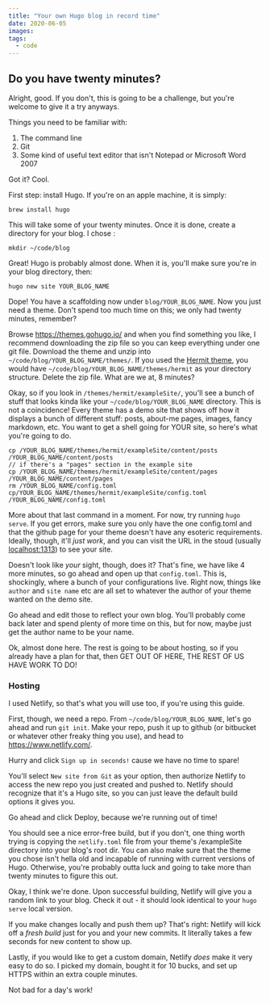 ```yaml
---
title: "Your own Hugo blog in record time"
date: 2020-06-05
images:
tags: 
  - code
---
```


## Do you have twenty minutes?

Alright, good. If you don't, this is going to be a challenge, but you're welcome to give it a try anyways.

Things you need to be familiar with:

1. The command line
2. Git
3. Some kind of useful text editor that isn't Notepad or Microsoft Word 2007

Got it? Cool.

First step: install Hugo. If you're on an apple machine, it is simply:

```
brew install hugo
```

This will take some of your twenty minutes. Once it is done, create a directory for your blog. I chose :

```
mkdir ~/code/blog
```

Great! Hugo is probably almost done. When it is, you'll make sure you're in your blog directory, then:

```
hugo new site YOUR_BLOG_NAME
```

Dope! You have a scaffolding now under `blog/YOUR_BLOG_NAME`. Now you just need a theme. Don't spend too much time on this; we only had twenty minutes, remember? 

Browse https://themes.gohugo.io/ and when you find something you like, I recommend downloading the zip file so you can keep everything under one git file. Download the theme and unzip into `~/code/blog/YOUR_BLOG_NAME/themes/`. If you used the [Hermit theme](https://github.com/Track3/hermit), you would have `~/code/blog/YOUR_BLOG_NAME/themes/hermit` as your directory structure. Delete the zip file. What are we at, 8 minutes?

Okay, so if you look in `/themes/hermit/exampleSite/`, you'll see a bunch of stuff that looks kinda like your `~/code/blog/YOUR_BLOG_NAME` directory. This is not a coincidence! Every theme has a demo site that shows off how it displays a bunch of different stuff: posts, about-me pages, images, fancy markdown, etc. You want to get a shell going for YOUR site, so here's what you're going to do.

```
cp /YOUR_BLOG_NAME/themes/hermit/exampleSite/content/posts /YOUR_BLOG_NAME/content/posts
// if there's a "pages" section in the example site
cp /YOUR_BLOG_NAME/themes/hermit/exampleSite/content/pages /YOUR_BLOG_NAME/content/pages
rm /YOUR_BLOG_NAME/config.toml
cp/YOUR_BLOG_NAME/themes/hermit/exampleSite/config.toml /YOUR_BLOG_NAME/config.toml
```

More about that last command in a moment. For now, try running `hugo serve`. If you get errors, make sure you only have the one config.toml and that the github page for your theme doesn't have any esoteric requirements. Ideally, though, it'll *just work*, and you can visit the URL in the stoud (usually [localhost:1313](http://localhost:1313/)) to see your site.

Doesn't look like *your* sight, though, does it? That's fine, we have like 4 more minutes, so go ahead and open up that `config.toml`. This is, shockingly, where a bunch of your configurations live. Right now, things like `author` and `site name` etc are all set to whatever the author of your theme wanted on the demo site. 

Go ahead and edit those to reflect your own blog. You'll probably come back later and spend plenty of more time on this, but for now, maybe just get the author name to be your name.

Ok, almost done here. The rest is going to be about hosting, so if you already have a plan for that, then GET OUT OF HERE, THE REST OF US HAVE WORK TO DO!

### Hosting

I used Netlify, so that's what you will use too, if you're using this guide.

First, though, we need a repo. From `~/code/blog/YOUR_BLOG_NAME`, let's go ahead and run `git init`. Make your repo, push it up to github (or bitbucket or whatever other freaky thing you use), and head to https://www.netlify.com/.

Hurry and click `Sign up in seconds!` cause we have no time to spare!

You'll select `New site from Git` as your option, then authorize Netlify to access the new repo you just created and pushed to. Netlify should recognize that it's a Hugo site, so you can just leave the default build options it gives you.

Go ahead and click Deploy, because we're running out of time!

You should see a nice error-free build, but if you don't, one thing worth trying is copying the `netlify.toml` file from your theme's /exampleSite directory into your blog's root dir. You can also make sure that the theme you chose isn't hella old and incapable of running with current versions of Hugo. Otherwise, you're probably outta luck and going to take more than twenty minutes to figure this out.

<breathes> Okay, I think we're done. Upon successful building, Netlify will give you a random link to your blog. Check it out - it should look identical to your `hugo serve` local version. 

If you make changes locally and push them up? That's right: Netlify will kick off a *fresh build* just for you and your new commits. It literally takes a few seconds for new content to show up.

Lastly, if you would like to get a custom domain, Netlify *does* make it very easy to do so. I picked my domain, bought it for 10 bucks, and set up HTTPS within an extra couple minutes. 

Not bad for a day's work!